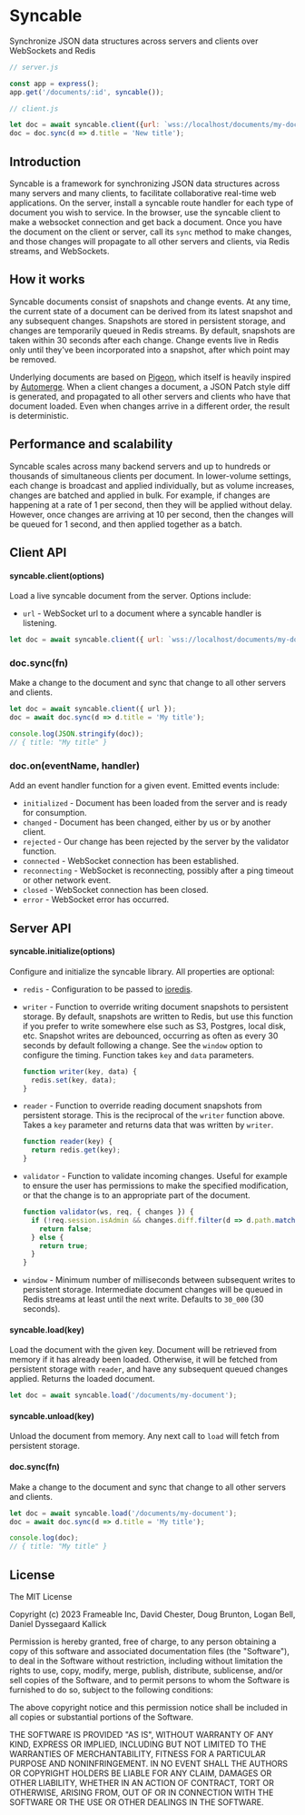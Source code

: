 # Syncable

Synchronize JSON data structures across servers and clients over WebSockets and Redis

```javascript
// server.js

const app = express();
app.get('/documents/:id', syncable());
```

```javascript
// client.js

let doc = await syncable.client({url: `wss://localhost/documents/my-document`});
doc = doc.sync(d => d.title = 'New title');
```

## Introduction

Syncable is a framework for synchronizing JSON data structures across many servers and many clients, to facilitate collaborative real-time web applications.  On the server, install a syncable route handler for each type of document you wish to service.  In the browser, use the syncable client to make a websocket connection and get back a document.  Once you have the document on the client or server, call its `sync` method to make changes, and those changes will propagate to all other servers and clients, via Redis streams, and WebSockets.

## How it works

Syncable documents consist of snapshots and change events.  At any time, the current state of a document can be derived from its latest snapshot and any subsequent changes.  Snapshots are stored in persistent storage, and changes are temporarily queued in Redis streams.  By default, snapshots are taken within 30 seconds after each change.  Change events live in Redis only until they've been incorporated into a snapshot, after which point may be removed.

Underlying documents are based on [Pigeon](https://github.com/frameable/pigeon), which itself is heavily inspired by [Automerge](https://github.com/automerge/automerge).  When a client changes a document, a JSON Patch style diff is generated, and propagated to all other servers and clients who have that document loaded.  Even when changes arrive in a different order, the result is deterministic.

## Performance and scalability

Syncable scales across many backend servers and up to hundreds or thousands of simultaneous clients per document.  In lower-volume settings, each change is broadcast and applied individually, but as volume increases, changes are batched and applied in bulk.  For example, if changes are happening at a rate of 1 per second, then they will be applied without delay. However, once changes are arriving at 10 per second, then the changes will be queued for 1 second, and then applied together as a batch.

## Client API

#### syncable.client(options)

Load a live syncable document from the server.  Options include:

- `url` - WebSocket url to a document where a syncable handler is listening.


```javascript
let doc = await syncable.client({ url: `wss://localhost/documents/my-document` })
```

### doc.sync(fn)

Make a change to the document and sync that change to all other servers and clients.

```javascript
let doc = await syncable.client({ url });
doc = await doc.sync(d => d.title = 'My title');

console.log(JSON.stringify(doc));
// { title: "My title" }
```

### doc.on(eventName, handler)

Add an event handler function for a given event.  Emitted events include:

- `initialized` - Document has been loaded from the server and is ready for consumption.
- `changed` - Document has been changed, either by us or by another client.
- `rejected` - Our change has been rejected by the server by the validator function.
- `connected` - WebSocket connection has been established.
- `reconnecting` - WebSocket is reconnecting, possibly after a ping timeout or other network event.
- `closed` - WebSocket connection has been closed.
- `error` - WebSocket error has occurred.


## Server API

#### syncable.initialize(options)

Configure and initialize the syncable library.  All properties are optional:

- `redis` - Configuration to be passed to [ioredis](https://github.com/redis/ioredis?tab=readme-ov-file#connect-to-redis).

- `writer` - Function to override writing document snapshots to persistent storage.  By default, snapshots are written to Redis, but use this function if you prefer to write somewhere else such as S3, Postgres, local disk, etc.  Snapshot writes are debounced, occurring as often as every 30 seconds by default following a change. See the `window` option to configure the timing.  Function takes `key` and `data` parameters.

  ```javascript
  function writer(key, data) {
    redis.set(key, data);
  }

- `reader` - Function to override reading document snapshots from persistent storage.  This is the reciprocal of the `writer` function above.  Takes a `key` parameter and returns data that was written by `writer`.

  ```javascript
  function reader(key) {
    return redis.get(key);
  }
  ```

- `validator` - Function to validate incoming changes.  Useful for example to ensure the user has permissions to make the specified modification, or that the change is to an appropriate part of the document.

  ```javascript
  function validator(ws, req, { changes }) {
    if (!req.session.isAdmin && changes.diff.filter(d => d.path.match('/settings')).length) {
      return false;
    } else {
      return true;
    }
  }
  ```

- `window` - Minimum number of milliseconds between subsequent writes to persistent storage.  Intermediate document changes will be queued in Redis streams at least until the next write.  Defaults to `30_000` (30 seconds).


#### syncable.load(key)

Load the document with the given key.  Document will be retrieved from memory if it has already been loaded.  Otherwise, it will be fetched from persistent storage with `reader`, and have any subsequent queued changes applied.  Returns the loaded document.

```javascript
let doc = await syncable.load('/documents/my-document');
```

#### syncable.unload(key)

Unload the document from memory.  Any next call to `load` will fetch from persistent storage.

#### doc.sync(fn)

Make a change to the document and sync that change to all other servers and clients.

```javascript
let doc = await syncable.load('/documents/my-document');
doc = await doc.sync(d => d.title = 'My title');

console.log(doc);
// { title: "My title" }
```

## License

The MIT License

Copyright (c) 2023 Frameable Inc, David Chester, Doug Brunton, Logan Bell, Daniel Dyssegaard Kallick

Permission is hereby granted, free of charge, to any person obtaining a copy of this software and associated documentation files (the "Software"), to deal in the Software without restriction, including without limitation the rights to use, copy, modify, merge, publish, distribute, sublicense, and/or sell copies of the Software, and to permit persons to whom the Software is furnished to do so, subject to the following conditions:

The above copyright notice and this permission notice shall be included in all copies or substantial portions of the Software.

THE SOFTWARE IS PROVIDED "AS IS", WITHOUT WARRANTY OF ANY KIND, EXPRESS OR IMPLIED, INCLUDING BUT NOT LIMITED TO THE WARRANTIES OF MERCHANTABILITY, FITNESS FOR A PARTICULAR PURPOSE AND NONINFRINGEMENT. IN NO EVENT SHALL THE AUTHORS OR COPYRIGHT HOLDERS BE LIABLE FOR ANY CLAIM, DAMAGES OR OTHER LIABILITY, WHETHER IN AN ACTION OF CONTRACT, TORT OR OTHERWISE, ARISING FROM, OUT OF OR IN CONNECTION WITH THE SOFTWARE OR THE USE OR OTHER DEALINGS IN THE SOFTWARE.


